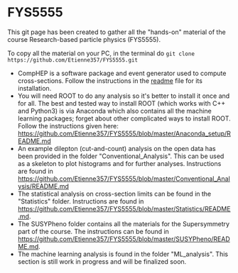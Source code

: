 # FYS5555

This git page has been created to gather all the "hands-on" material of the course Research-based particle physics (FYS5555).

To copy all the material on your PC, in the terminal do `git clone https://github.com/Etienne357/FYS5555.git`

- CompHEP is a software package and event generator used to compute cross-sections. Follow the instructions in the [readme](https://github.com/Etienne357/FYS5555/blob/master/CompHEP/README.md) file for its installation.
- You will need ROOT to do any analysis so it's better to install it once and for all. The best and tested way to install ROOT (which works with C++ and Python3) is via Anaconda which also contains all the machine learning packages; forget about other complicated ways to install ROOT. Follow the instructions given here: https://github.com/Etienne357/FYS5555/blob/master/Anaconda_setup/README.md
- An example dilepton (cut-and-count) analysis on the open data has been provided in the folder "Conventional_Analysis". This can be used as a skeleton to plot histograms and for further analyses. Instructions are found in https://github.com/Etienne357/FYS5555/blob/master/Conventional_Analysis/README.md
- The statistical analysis on cross-section limits can be found in the "Statistics" folder. Instructions are found in https://github.com/Etienne357/FYS5555/blob/master/Statistics/README.md.
- The SUSYPheno folder contains all the materials for the Supersymmetry part of the course. The instructions can be found in https://github.com/Etienne357/FYS5555/blob/master/SUSYPheno/README.md. 
- The machine learning analysis is found in the folder "ML_analysis". This section is still work in progress and will be finalized soon.
